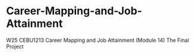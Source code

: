 # Career-Mapping-and-Job-Attainment
W25 CEBU1213 Career Mapping and Job Attainment (Module 14) The Final Project
